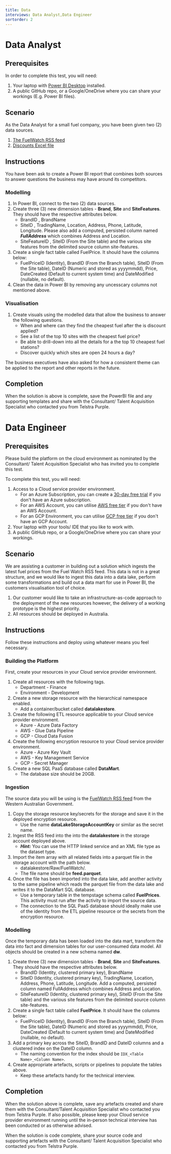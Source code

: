 ```yaml
---
title: Data
interviews: Data Analyst,Data Engineer
sortorder: 2
---
```


# Data Analyst

## Prerequisites

In order to complete this test, you will need:

1. Your laptop with [Power BI Desktop](https://powerbi.microsoft.com/en-us/downloads/) installed.
2. A public GitHub repo, or a Google/OneDrive where you can share your workings (E.g. Power BI files).

## Scenario

As the Data Analyst for a small fuel company, you have been given two (2) data sources.

1. [The FuelWatch RSS feed](http://www.fuelwatch.wa.gov.au/fuelwatch/fuelWatchRSS)
2. [Discounts Excel file](/code/discount.xlsx)

## Instructions

You have been ask to create a Power BI report that combines both sources to answer questions the business may have around its competitors.

### Modelling

1. In Power BI, connect to the two (2) data sources.
2. Create three (3) new dimension tables - **Brand**, **Site** and **SiteFeatures**. They should have the respective attributes below.
   - BrandID , BrandName
   - SiteID , TradingName, Location, Address, Phone, Latitude, Longitude. Please also add a computed, persisted column named **_FullAddress_** which combines Address and Location.
   - SiteFeatureID , SiteID (From the Site table) and the various site features from the delimited source column site-features.
3. Create a single fact table called FuelPrice. It should have the columns below:
   - FuelPriceID (Identity), BrandID (From the Branch table), SiteID (From the Site table), DateID (Numeric and stored as yyyymmdd), Price, DateCreated (Default to current system time) and DateModified (nullable, no default).
4. Clean the data in Power BI by removing any uncesscary columns not mentioned above.

### Visualisation

1. Create visuals using the modelled data that allow the business to answer the following questions.
   - When and where can they find the cheapest fuel after the is discount applied?
   - See a list of the top 10 sites with the cheapest fuel price?
   - Be able to drill-down into all the details for a the top 10 cheapest fuel stations?
   - Discover quickly which sites are open 24 hours a day?

The business executives have also asked for how a consistent theme can be applied to the report and other reports in the future.

## Completion

When the solution is above is complete, save the PowerBI file and any supporting templates and share with the Consultant/ Talent Acquisition Specialist who contacted you from Telstra Purple.

# Data Engineer

## Prerequisites

Please build the platform on the cloud environment as nominated by the Consultant/ Talent Acquisition Specialist who has invited you to complete this test.

To complete this test, you will need:

1. Access to a Cloud service provider environment.
   - For an Azure Subscription, you can create a [30-day free trial](https://azure.microsoft.com/en-au/free/) if you don't have an Azure subscription.
   - For an AWS Account, you can utilise [AWS free tier](https://aws.amazon.com/free/) if you don't have an AWS Account.
   - For an GCP Environment, you can utilise [GCP free tier](https://cloud.google.com/free) if you don't have an GCP Account.
2. Your laptop with your tools/ IDE that you like to work with.
3. A public GitHub repo, or a Google/OneDrive where you can share your workings.

## Scenario

We are assisting a customer in building out a solution which ingests the latest fuel prices from the Fuel Watch RSS feed. This data is not in a great structure, and we would like to ingest this data into a data lake, perform some transformations and build out a data mart for use in Power BI, the customers visualisation tool of choice.

1. Our customer would like to take an infrastructure-as-code approach to the deployment of the new resources however, the delivery of a working prototype is the highest priority.
2. All resources should be deployed in Australia.

## Instructions

Follow these instructions and deploy using whatever means you feel necessary.

### Building the Platform

First, create your resources in your Cloud service provider environment.

1. Create all resources with the following tags.
   - Department - Finance
   - Environment - Development
2. Create a new storage resource with the hierarchical namespace enabled.
   - Add a container/bucket called **datalakestore**.
3. Create the following ETL resource applicable to your Cloud service provider environment.
   - Azure - Azure Data Factory
   - AWS - Glue Data Pipeline
   - GCP - Cloud Data Fusion
4. Create the following encryption resource to your Cloud service provider environment.
   - Azure - Azure Key Vault
   - AWS - Key Management Service
   - GCP - Secret Manager
5. Create a new SQL PaaS database called **DataMart**.
   - The database size should be 20GB.

### Ingestion

The source data you will be using is the [FuelWatch RSS feed](http://www.fuelwatch.wa.gov.au/fuelwatch/fuelWatchRSS) from the Western Australian Government.

1. Copy the storage resource key/secrets for the storage and save it in the deployed encryption resource.
   - Use the name **dataLakeStorageAccountKey** or similar as the secret name.
2. Ingest the RSS feed into the into the **datalakestore** in the storage account deployed above.
   - **_Hint:_** You can use the HTTP linked service and an XML file type as the dataset type.
3. Import the item array with all related fields into a parquet file in the storage account with the path below.
   - datalakestore/Raw/FuelWatch/<Current date as format yyyy-mm-dd>.
   - The file name should be **feed.parquet**.
4. Once the file has been imported into the data lake, add another activity to the same pipeline which reads the parquet file from the data lake and writes it to the DataMart SQL database.
   - Use a temporary table in the tempstage schema called **FuelPrices**. This activity must run after the activity to import the source data.
   - The connection to the SQL PaaS database should ideally make use of the identity from the ETL pipeline resource or the secrets from the encryption resource.

### Modelling

Once the temporary data has been loaded into the data mart, transform the data into fact and dimension tables for our user-consumed data model. All objects should be created in a new schema named **dw**.

1. Create three (3) new dimension tables - **Brand**, **Site** and **SiteFeatures**. They should have the respective attributes below.
   - BrandID (Identity, clustered primary key), BrandName
   - SiteID (Identity, clustered primary key), TradingName, Location, Address, Phone, Latitude, Longitude. Add a computed, persisted column named FullAddress which combines Address and Location.
   - SiteFeatureID (Identity, clustered primary key), SiteID (From the Site table) and the various site features from the delimited source column site-features.
2. Create a single fact table called **FuelPrice**. It should have the columns below:
   - FuelPriceID (Identity), BrandID (From the Branch table), SiteID (From the Site table), DateID (Numeric and stored as yyyymmdd), Price, DateCreated (Default to current system time) and DateModified (nullable, no default).
3. Add a primary key across the SiteID, BrandID and DateID columns and a clustered index on the DateID column.
   - The naming convention for the index should be `IDX_<Table Name>_<Column Name>`.
4. Create appropriate artefacts, scripts or pipelines to populate the tables above.
   - Keep these artefacts handy for the technical interview.

## Completion

When the solution above is complete, save any artefacts created and share them with the Consultant/Talent Acquisition Specialist who contacted you from Telstra Purple. If also possible, please keep your Cloud service provider environment running until the in-person technical interview has been conducted or as otherwise advised.

When the solution is code complete, share your source code and supporting artefacts with the Consultant/ Talent Acquisition Specialist who contacted you from Telstra Purple.
